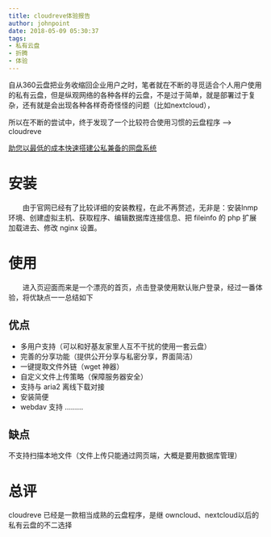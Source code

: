 ```yaml
---
title: cloudreve体验报告
author: johnpoint
date: 2018-05-09 05:30:37
tags:
- 私有云盘
- 折腾
- 体验
---
```

自从360云盘把业务收缩回企业用户之时，笔者就在不断的寻觅适合个人用户使用的私有云盘，但是纵观网络的各种各样的云盘，不是过于简单，就是部署过于复杂，还有就是会出现各种各样奇奇怪怪的问题（比如nextcloud），
<!--more-->
所以在不断的尝试中，终于发现了一个比较符合使用习惯的云盘程序 —> cloudreve

[助您以最低的成本快速搭建公私兼备的网盘系统](https://cloudreve.org/)

# 安装
　　由于官网已经有了比较详细的安装教程，在此不再赘述，无非是：安装lnmp环境、创建虚拟主机、获取程序、编辑数据库连接信息、把 fileinfo 的 php 扩展加载进去、修改 nginx 设置。

# 使用
　　进入页迎面而来是一个漂亮的首页，点击登录使用默认账户登录，经过一番体验，将优缺点一一总结如下

## 优点
- 多用户支持（可以和好基友家里人互不干扰的使用一套云盘）
- 完善的分享功能（提供公开分享与私密分享，界面简洁）
- 一键提取文件外链（wget 神器）
- 自定义文件上传策略（保障服务器安全）
- 支持与 aria2 离线下载对接
- 安装简便
- webdav 支持
………


## 缺点
不支持扫描本地文件（文件上传只能通过网页端，大概是要用数据库管理）
# 总评
cloudreve 已经是一款相当成熟的云盘程序，是继 owncloud、nextcloud以后的私有云盘的不二选择
